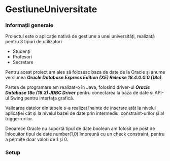 # GestiuneUniversitate

### Informații generale

Proiectul este o aplicație nativă de gestiune a unei universități, realizată pentru 3 tipuri de utilizatori 
  * Studenți
  * Profesori
  * Secretare
  
Pentru acest proiect am ales să folosesc baza de date de la Oracle și anume versiunea *__Oracle
Database Express Edition (XE) Release 18.4.0.0.0 (18c)__*.

Partea de programare am realizat-o în Java, folosind driver-ul *__Oracle Database 18c (18.3)
JDBC Driver__* pentru conectarea la baza de date și API-ul Swing pentru interfața grafică.

Validarea datelor din tabele s-a realizat înainte de inserare atât la nivelul aplicației cât și la nivelul
bazei de date prin intermediul constraint-urilor și al trigger-urilor.

Deoarece Oracle nu suportă tipul de date boolean am folosit pe post de înlocuitor tipul de date
number(1,0) împreună cu un check constraint, pentru a permite doar valori de 1 și 0.

### Setup


